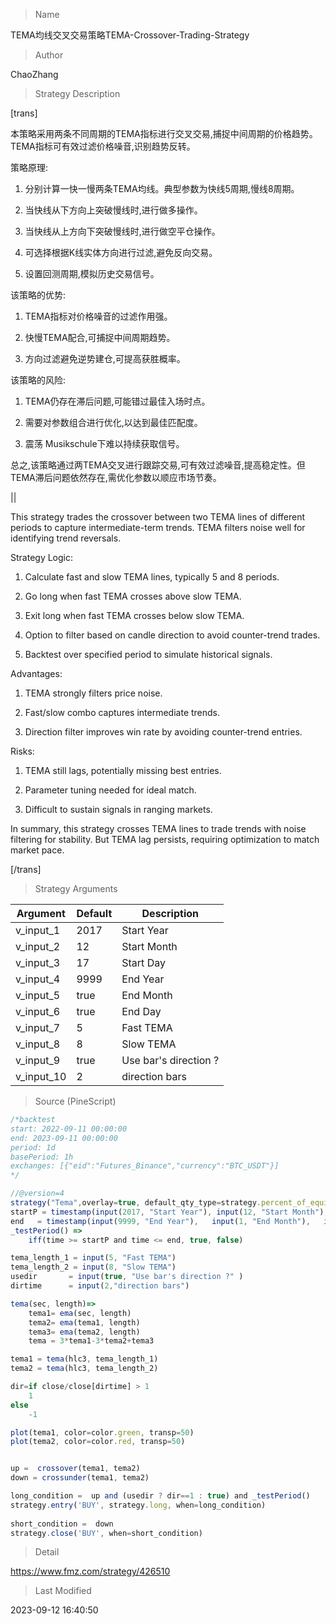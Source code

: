 
> Name

TEMA均线交叉交易策略TEMA-Crossover-Trading-Strategy

> Author

ChaoZhang

> Strategy Description

[trans]

本策略采用两条不同周期的TEMA指标进行交叉交易,捕捉中间周期的价格趋势。TEMA指标可有效过滤价格噪音,识别趋势反转。

策略原理:

1. 分别计算一快一慢两条TEMA均线。典型参数为快线5周期,慢线8周期。

2. 当快线从下方向上突破慢线时,进行做多操作。

3. 当快线从上方向下突破慢线时,进行做空平仓操作。

4. 可选择根据K线实体方向进行过滤,避免反向交易。 

5. 设置回测周期,模拟历史交易信号。

该策略的优势:

1. TEMA指标对价格噪音的过滤作用强。

2. 快慢TEMA配合,可捕捉中间周期趋势。

3. 方向过滤避免逆势建仓,可提高获胜概率。

该策略的风险:

1. TEMA仍存在滞后问题,可能错过最佳入场时点。

2. 需要对参数组合进行优化,以达到最佳匹配度。

3. 震荡 Musikschule下难以持续获取信号。

总之,该策略通过两TEMA交叉进行跟踪交易,可有效过滤噪音,提高稳定性。但TEMA滞后问题依然存在,需优化参数以顺应市场节奏。

||

This strategy trades the crossover between two TEMA lines of different periods to capture intermediate-term trends. TEMA filters noise well for identifying trend reversals. 

Strategy Logic:

1. Calculate fast and slow TEMA lines, typically 5 and 8 periods.

2. Go long when fast TEMA crosses above slow TEMA.

3. Exit long when fast TEMA crosses below slow TEMA.

4. Option to filter based on candle direction to avoid counter-trend trades.

5. Backtest over specified period to simulate historical signals.

Advantages:

1. TEMA strongly filters price noise. 

2. Fast/slow combo captures intermediate trends.

3. Direction filter improves win rate by avoiding counter-trend entries.

Risks:

1. TEMA still lags, potentially missing best entries.

2. Parameter tuning needed for ideal match.

3. Difficult to sustain signals in ranging markets.

In summary, this strategy crosses TEMA lines to trade trends with noise filtering for stability. But TEMA lag persists, requiring optimization to match market pace. 

[/trans]

> Strategy Arguments



|Argument|Default|Description|
|----|----|----|
|v_input_1|2017|Start Year|
|v_input_2|12|Start Month|
|v_input_3|17|Start Day|
|v_input_4|9999|End Year|
|v_input_5|true|End Month|
|v_input_6|true|End Day|
|v_input_7|5|Fast TEMA|
|v_input_8|8|Slow TEMA|
|v_input_9|true|Use bar's direction ?|
|v_input_10|2|direction bars|


> Source (PineScript)

``` javascript
/*backtest
start: 2022-09-11 00:00:00
end: 2023-09-11 00:00:00
period: 1d
basePeriod: 1h
exchanges: [{"eid":"Futures_Binance","currency":"BTC_USDT"}]
*/

//@version=4
strategy("Tema",overlay=true, default_qty_type=strategy.percent_of_equity, default_qty_value=100, commission_type=strategy.commission.percent, commission_value=0.075)
startP = timestamp(input(2017, "Start Year"), input(12, "Start Month"), input(17, "Start Day"), 0, 0)
end   = timestamp(input(9999, "End Year"),   input(1, "End Month"),   input(1, "End Day"),   0, 0)
_testPeriod() =>
    iff(time >= startP and time <= end, true, false)

tema_length_1 = input(5, "Fast TEMA")
tema_length_2 = input(8, "Slow TEMA")
usedir       = input(true, "Use bar's direction ?" )
dirtime      = input(2,"direction bars")

tema(sec, length)=>
    tema1= ema(sec, length)
    tema2= ema(tema1, length)
    tema3= ema(tema2, length)
    tema = 3*tema1-3*tema2+tema3

tema1 = tema(hlc3, tema_length_1)
tema2 = tema(hlc3, tema_length_2)

dir=if close/close[dirtime] > 1
    1
else
    -1

plot(tema1, color=color.green, transp=50)
plot(tema2, color=color.red, transp=50)


up =  crossover(tema1, tema2) 
down = crossunder(tema1, tema2)

long_condition =  up and (usedir ? dir==1 : true) and _testPeriod()
strategy.entry('BUY', strategy.long, when=long_condition)  
 
short_condition =  down
strategy.close('BUY', when=short_condition)
```

> Detail

https://www.fmz.com/strategy/426510

> Last Modified

2023-09-12 16:40:50
